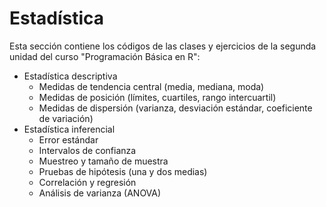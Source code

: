 # Estadística
Esta sección contiene los códigos de las clases y ejercicios de la segunda unidad del curso "Programación Básica en R":

- Estadística descriptiva
    + Medidas de tendencia central (media, mediana, moda)
    + Medidas de posición (límites, cuartiles, rango intercuartil)
    + Medidas de dispersión (varianza, desviación estándar, coeficiente de variación)
- Estadística inferencial
    + Error estándar
    + Intervalos de confianza
    + Muestreo y tamaño de muestra
    + Pruebas de hipótesis (una y dos medias)
    + Correlación y regresión
    + Análisis de varianza (ANOVA)
